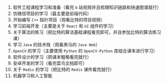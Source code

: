1. 软件工程课程学习和准备（看完 `b` 站视频并且梳理知识链路和快速图谱就行）
2. 仿微信项目的学习（最主要是前端代码）
3. 开始编写 `C++` 指针项目（观看比特的项目视频）
4. 学习前端开发（主要是关于 `React` 和 `UI` 组件的学习）
5. 关于算法的练习（把比特的算法基础课程看完即可，并且参加比特的算法练习课）
6. 学习 `Java` 的技术栈（观看黑马的 `Java Web`）
7. `OpenCV` 的学习（主要使用 `Python` 的 `OpenCV-Python` 库结合课本进行学习）
8. 软件设计的学习（把课本粗略看完就行）
9. 安卓开发的学习（看完菜鸟文档即可）
10. 关于 `Redis` 的学习（把比特的 `Redis` 课件看完就行）
11. 机器学习和人工智能
